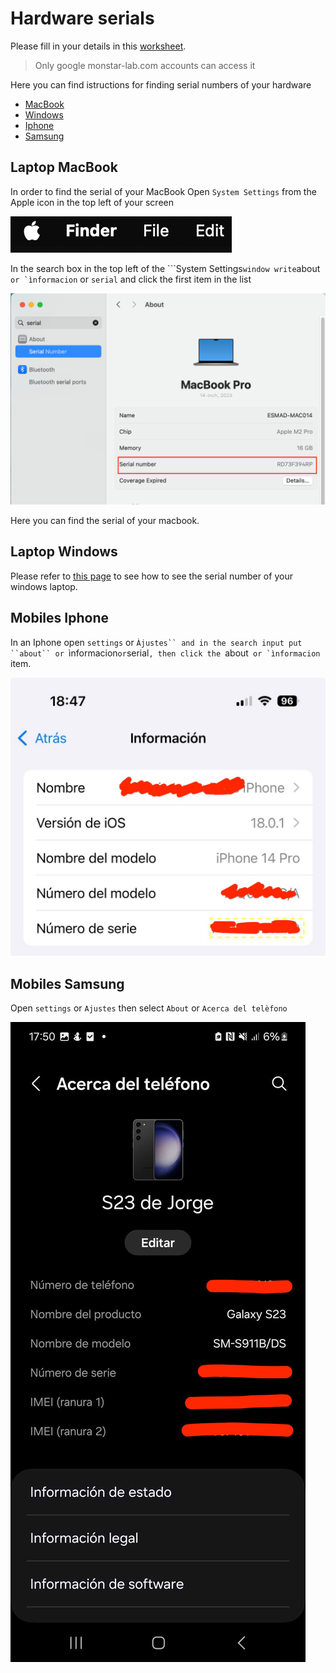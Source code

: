 # Hardware serials

Please fill in your details in this [worksheet](https://docs.google.com/spreadsheets/d/17m4oCpdMDqBIbVGonnpGqMsnquwC1m6luj7pF50o108/edit?usp=sharing).

>Only google monstar-lab.com accounts can access it

Here you can find istructions for finding serial numbers of your hardware

- [MacBook](#laptop-macbook)
- [Windows](#laptop-windows)
- [Iphone](#mobiles-iphone)
- [Samsung](#mobiles-samsung)

## Laptop MacBook

In order to find the serial of your MacBook Open ``System Settings`` from the Apple icon in the top left of your screen

![apple](./images/apple.png)

In the search box in the top left of the ```System Settings`` window write ``about`` or `ìnformacion`` or ``serial`` and click the first item in the list

![apple](./images/apple_serial.png)

Here you can find the serial of your macbook.


## Laptop Windows

Please refer to [this page](https://www.howtogeek.com/294712/how-to-find-your-windows-pcs-serial-number/) to see how to see the serial number of your windows laptop.

## Mobiles Iphone

In an Iphone open ``settings`` or `Àjustes`` and in the search input put ``about`` or `ìnformacion`` or ``serial``, then click the ``about`` or `ìnformacion`` item.

![iphone_serial](./images/serial_iphone.jpeg)


## Mobiles Samsung

Open ``settings`` or ``Ajustes``  then select ``About`` or ``Acerca del telèfono`` 

![samsung settings](./images/samsung_settings.jpg) 
